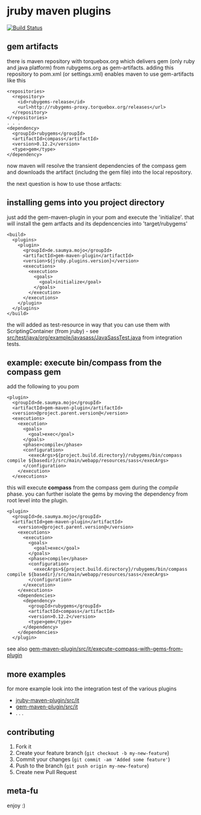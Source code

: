 jruby maven plugins
===================

[![Build Status](https://buildhive.cloudbees.com/job/torquebox/job/jruby-maven-plugins/badge/icon)](https://buildhive.cloudbees.com/job/torquebox/job/jruby-maven-plugins/)

gem artifacts
-------------

there is maven repository with torquebox.org which delivers gem (only ruby and java platform) from rubygems.org as gem-artifacts. adding this repository to pom.xml (or settings.xml) enables maven to use gem-artifacts like this

    <repositories>
      <repository>
        <id>rubygems-release</id>
        <url>http://rubygems-proxy.torquebox.org/releases</url>
      </repository>
    </repositories>
    . . .
    <dependency>
	  <groupId>rubygems</groupId>
	  <artifactId>compass</artifactId>
	  <version>0.12.2</version>
	  <type>gem</type>
	</dependency>
	
now maven will resolve the transient dependencies of the compass gem and downloads the artifact (includng the gem file) into the local repository.

the next question is how to use those artfacts:

installing gems into you project directory
------------------------------------------

just add the gem-maven-plugin in your pom and execute the 'initialize'. that will install the gem artfacts and its depdencencies into 'target/rubygems'

    <build>
	  <plugins>
        <plugin>
          <groupId>de.saumya.mojo</groupId>
          <artifactId>gem-maven-plugin</artifactId>
          <version>${jruby.plugins.version}</version>
          <executions>
            <execution>
              <goals>
                <goal>initialize</goal>
              </goals>
            </execution>
          </executions>
        </plugin>
      </plugins>
	</build>

the will added as test-resource in way that you can use them with ScriptingContainer (from jruby) - see [src/test/java/org/example/javasass/JavaSassTest.java](https://github.com/torquebox/jruby-maven-plugins/tree/master/gem-maven-plugin/src/it/include-rubygems-in-test-resources/src/test/java/org/example/javasass/JavaSassTest.java) from integration tests.

example: execute bin/compass from the compass gem
-------------------------------------------------

add the following to you pom
    
    <plugin>
	  <groupId>de.saumya.mojo</groupId>
	  <artifactId>gem-maven-plugin</artifactId>
      <version>@project.parent.version@</version>
      <executions>
        <execution>
          <goals>
            <goal>exec</goal>
          </goals>
          <phase>compile</phase>
          <configuration>
            <execArgs>${project.build.directory}/rubygems/bin/compass compile ${basedir}/src/main/webapp/resources/sass</execArgs>
          </configuration>
        </execution>
      </executions>

this will execute **compass** from the compass gem during the *compile* phase. you can further isolate the gems by moving the dependency from root level into the plugin.


    <plugin>
	  <groupId>de.saumya.mojo</groupId>
	  <artifactId>gem-maven-plugin</artifactId>
        <version>@project.parent.version@</version>
        <executions>
          <execution>
            <goals>
              <goal>exec</goal>
            </goals>
            <phase>compile</phase>
            <configuration>
              <execArgs>${project.build.directory}/rubygems/bin/compass compile ${basedir}/src/main/webapp/resources/sass</execArgs>
            </configuration>
          </execution>
        </executions>
        <dependencies>
          <dependency>
            <groupId>rubygems</groupId>
            <artifactId>compass</artifactId>
            <version>0.12.2</version>
            <type>gem</type>
          </dependency>
        </dependencies>
      </plugin>
	  
see also [gem-maven-plugin/src/it/execute-compass-with-gems-from-plugin](https://github.com/torquebox/jruby-maven-plugins/tree/master/gem-maven-plugin/src/it/execute-compass-with-gems-from-plugin)

more examples
-------------

for more example look into the integration test of the various plugins

* [jruby-maven-plugin/src/it](https://github.com/torquebox/jruby-maven-plugins/tree/master/gem-maven-plugin/src/it)
* [gem-maven-plugin/src/it](https://github.com/torquebox/jruby-maven-plugins/tree/master/gem-maven-plugin/src/it)
* . . .
 
contributing
------------

1. Fork it
2. Create your feature branch (`git checkout -b my-new-feature`)
3. Commit your changes (`git commit -am 'Added some feature'`)
4. Push to the branch (`git push origin my-new-feature`)
5. Create new Pull Request

meta-fu
-------

enjoy :) 
